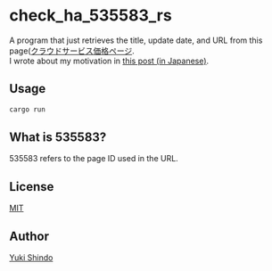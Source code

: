 # check_ha_535583_rs
A program that just retrieves the title, update date, and URL from this page([クラウドサービス価格ページ](https://a.hatena.ne.jp/shinshin86/?gid=535583).  
I wrote about my motivation in [this post (in Japanese)](https://shinshin86.hateblo.jp/entry/2022/02/20/183211).

## Usage

```sh
cargo run
```

## What is 535583?
535583 refers to the page ID used in the URL.

## License
[MIT](https://github.com/shinshin86/check_ha_535583_rs/blob/main/LICENSE)

## Author
[Yuki Shindo](https://shinshin86.com)